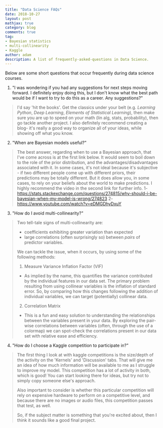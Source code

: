 ```yaml
---
title: "Data Science FAQs"
date: 2018-10-27
layout: post
mathjax: true
category: blog
comments: true
tag:
- Bayesian statistics
- multi-collinearity
- Kaggle
author: adam
description: A list of frequently-asked-questions in Data Science.
---
```


Below are some short questions that occur frequently during data science courses.

1. "I was wondering if you had any suggestions for next steps moving forward. I definitely enjoy doing this, but I don't know what the best path would be if I want to try to do this as a career. Any suggestions?"

> I'd say 'hit the books'. Get the classics under your belt (e.g. _Learning Python_, _Deep Learning_, _Elements of Statistical Learning_), then make sure you are up to speed on your math (lin alg, stats, probability), then go tackle another project. I also definitely recommend creating a blog- it's really a good way to organize all of your ideas, while showing off what you know.

2. "When are Bayesian models useful?"

>The best answer, regarding when to use a Bayesian approach, that I've come across is at the first link below. It would seem to boil down to the role of the prior distribution, and the advantages/disadvantages associated with it. In some cases, it's not ideal because it's subjective - if two different people come up with different priors, their predictions may be totally different. But it does allow you, in some cases, to rely on your beliefs about the world to make predictions.
>I highly recommend the video in the second link for further info.
>1- https://stats.stackexchange.com/questions/274815/why-should-i-be-bayesian-when-my-model-is-wrong/274823
>2- https://www.youtube.com/watch?v=eDMGDhyDxuY

3. "How do I avoid multi-collinearity?"

>Two tell-tale signs of multi-collinearity are:
>- coefficients exhibiting greater variation than expected
>- large correlations (often surprisingly so) between _pairs_ of predictor
variables. 
>
>We can tackle the issue, when it occurs, by using some of the following
methods:
>1. Measure Variance Inflation Factor (VIF)
>- As implied by the name, this quantifies the variance contributed by the
individual features in our data set. The primary problem resulting from 
using collinear variables is the inflation of standard error. So, by
comparing how this changes following the addition of individual variables, we
can target (potentially) collinear data.
>
>2. Correlation Matrix
>- This is a fun and easy solution to understanding the relationships between
the variables present in your data. By exploring the pair-wise correlations
between variables (often, through the use of a colormap) we can spot-check the
correlations present in our data set with relative ease and efficiency.

4. "How do I choose a Kaggle competition to participate in?"
>The first thing I look at with kaggle competitions is the size/depth of the activity on the 'Kernels' and 'Discussion' tabs. That will give me an idea of how much information will be available to me as I struggle to improve my model. This competition has a lot of activity in both, which is good! You can start looking there for ideas, but try not to simply copy someone else's approach.
>
>Also important to consider is whether this particular competition will rely on expensive hardware to perform on a competitive level, and because there are no images or audio files, this competition passes that test, as well.
>
>So, if the subject matter is something that you're excited about, then I think it sounds like a good final project.
